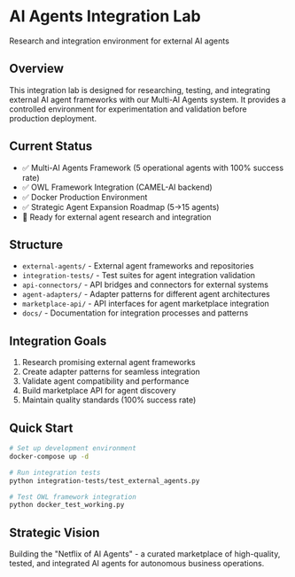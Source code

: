 # AI Agents Integration Lab
Research and integration environment for external AI agents

## Overview
This integration lab is designed for researching, testing, and integrating external AI agent frameworks with our Multi-AI Agents system. It provides a controlled environment for experimentation and validation before production deployment.

## Current Status
- ✅ Multi-AI Agents Framework (5 operational agents with 100% success rate)
- ✅ OWL Framework Integration (CAMEL-AI backend)
- ✅ Docker Production Environment
- ✅ Strategic Agent Expansion Roadmap (5→15 agents)
- 🔬 Ready for external agent research and integration

## Structure
- `external-agents/` - External agent frameworks and repositories
- `integration-tests/` - Test suites for agent integration validation
- `api-connectors/` - API bridges and connectors for external systems
- `agent-adapters/` - Adapter patterns for different agent architectures
- `marketplace-api/` - API interfaces for agent marketplace integration
- `docs/` - Documentation for integration processes and patterns

## Integration Goals
1. Research promising external agent frameworks
2. Create adapter patterns for seamless integration
3. Validate agent compatibility and performance
4. Build marketplace API for agent discovery
5. Maintain quality standards (100% success rate)

## Quick Start
```bash
# Set up development environment
docker-compose up -d

# Run integration tests
python integration-tests/test_external_agents.py

# Test OWL framework integration
python docker_test_working.py
```

## Strategic Vision
Building the "Netflix of AI Agents" - a curated marketplace of high-quality, tested, and integrated AI agents for autonomous business operations.
